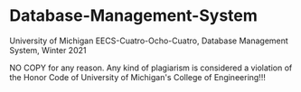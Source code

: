 # Database-Management-System
University of Michigan EECS-Cuatro-Ocho-Cuatro, Database Management System, Winter 2021

NO COPY for any reason. Any kind of plagiarism is considered a violation of the Honor Code of University of Michigan's College of Engineering!!!
